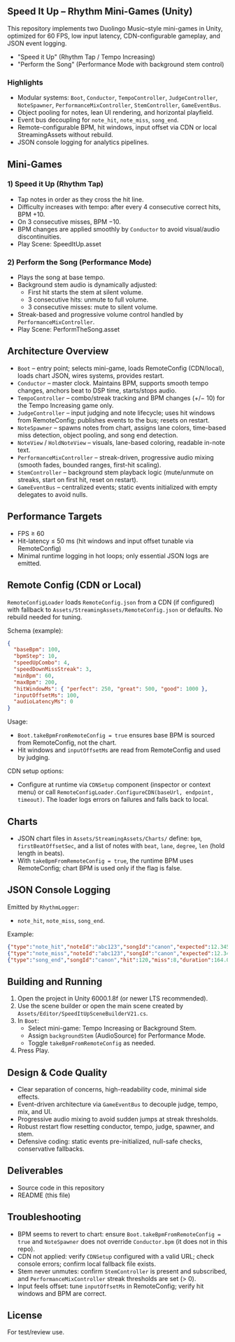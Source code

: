 ## Speed It Up – Rhythm Mini-Games (Unity)

This repository implements two Duolingo Music–style mini-games in Unity, optimized for 60 FPS, low input latency, CDN-configurable gameplay, and JSON event logging.

- "Speed it Up" (Rhythm Tap / Tempo Increasing)
- "Perform the Song" (Performance Mode with background stem control)

### Highlights
- Modular systems: `Boot`, `Conductor`, `TempoController`, `JudgeController`, `NoteSpawner`, `PerformanceMixController`, `StemController`, `GameEventBus`.
- Object pooling for notes, lean UI rendering, and horizontal playfield.
- Event bus decoupling for `note_hit`, `note_miss`, `song_end`.
- Remote-configurable BPM, hit windows, input offset via CDN or local StreamingAssets without rebuild.
- JSON console logging for analytics pipelines.


## Mini-Games

### 1) Speed it Up (Rhythm Tap)
- Tap notes in order as they cross the hit line.
- Difficulty increases with tempo: after every 4 consecutive correct hits, BPM +10.
- On 3 consecutive misses, BPM −10.
- BPM changes are applied smoothly by `Conductor` to avoid visual/audio discontinuities.
- Play Scene: SpeedItUp.asset

### 2) Perform the Song (Performance Mode)
- Plays the song at base tempo.
- Background stem audio is dynamically adjusted:
  - First hit starts the stem at silent volume.
  - 3 consecutive hits: unmute to full volume.
  - 3 consecutive misses: mute to silent volume.
- Streak-based and progressive volume control handled by `PerformanceMixController`.
- Play Scene: PerformTheSong.asset


## Architecture Overview

- `Boot` – entry point; selects mini-game, loads RemoteConfig (CDN/local), loads chart JSON, wires systems, provides restart.
- `Conductor` – master clock. Maintains BPM, supports smooth tempo changes, anchors beat to DSP time, starts/stops audio.
- `TempoController` – combo/streak tracking and BPM changes (+/− 10) for the Tempo Increasing game only.
- `JudgeController` – input judging and note lifecycle; uses hit windows from RemoteConfig; publishes events to the bus; resets on restart.
- `NoteSpawner` – spawns notes from chart, assigns lane colors, time-based miss detection, object pooling, and song end detection.
- `NoteView` / `HoldNoteView` – visuals, lane-based coloring, readable in-note text.
- `PerformanceMixController` – streak-driven, progressive audio mixing (smooth fades, bounded ranges, first-hit scaling).
- `StemController` – background stem playback logic (mute/unmute on streaks, start on first hit, reset on restart).
- `GameEventBus` – centralized events; static events initialized with empty delegates to avoid nulls.


## Performance Targets
- FPS ≥ 60
- Hit-latency ≤ 50 ms (hit windows and input offset tunable via RemoteConfig)
- Minimal runtime logging in hot loops; only essential JSON logs are emitted.


## Remote Config (CDN or Local)

`RemoteConfigLoader` loads `RemoteConfig.json` from a CDN (if configured) with fallback to `Assets/StreamingAssets/RemoteConfig.json` or defaults. No rebuild needed for tuning.

Schema (example):
```json
{
  "baseBpm": 100,
  "bpmStep": 10,
  "speedUpCombo": 4,
  "speedDownMissStreak": 3,
  "minBpm": 60,
  "maxBpm": 200,
  "hitWindowMs": { "perfect": 250, "great": 500, "good": 1000 },
  "inputOffsetMs": 100,
  "audioLatencyMs": 0
}
```

Usage:
- `Boot.takeBpmFromRemoteConfig = true` ensures base BPM is sourced from RemoteConfig, not the chart.
- Hit windows and `inputOffsetMs` are read from RemoteConfig and used by judging.

CDN setup options:
- Configure at runtime via `CDNSetup` component (inspector or context menu) or call `RemoteConfigLoader.ConfigureCDN(baseUrl, endpoint, timeout)`. The loader logs errors on failures and falls back to local.


## Charts

- JSON chart files in `Assets/StreamingAssets/Charts/` define: `bpm`, `firstBeatOffsetSec`, and a list of notes with `beat`, `lane`, `degree`, `len` (hold length in beats).
- With `takeBpmFromRemoteConfig = true`, the runtime BPM uses RemoteConfig; chart BPM is used only if the flag is false.


## JSON Console Logging

Emitted by `RhythmLogger`:
- `note_hit`, `note_miss`, `song_end`.

Example:
```json
{"type":"note_hit","noteId":"abc123","songId":"canon","expected":12.345,"input":12.360,"deltaMs":15.0}
{"type":"note_miss","noteId":"abc123","songId":"canon","expected":12.345,"input":12.500,"deltaMs":155.0}
{"type":"song_end","songId":"canon","hit":120,"miss":8,"duration":164.0}
```


## Building and Running

1) Open the project in Unity 6000.1.8f (or newer LTS recommended).
2) Use the scene builder or open the main scene created by `Assets/Editor/SpeedItUpSceneBuilderV21.cs`.
3) In `Boot`:
   - Select mini-game: Tempo Increasing or Background Stem.
   - Assign `backgroundStem` (AudioSource) for Performance Mode.
   - Toggle `takeBpmFromRemoteConfig` as needed.
4) Press Play.


## Design & Code Quality

- Clear separation of concerns, high-readability code, minimal side effects.
- Event-driven architecture via `GameEventBus` to decouple judge, tempo, mix, and UI.
- Progressive audio mixing to avoid sudden jumps at streak thresholds.
- Robust restart flow resetting conductor, tempo, judge, spawner, and stem.
- Defensive coding: static events pre-initialized, null-safe checks, conservative fallbacks.


## Deliverables

- Source code in this repository
- README (this file)


## Troubleshooting

- BPM seems to revert to chart: ensure `Boot.takeBpmFromRemoteConfig = true` and `NoteSpawner` does not override `Conductor.bpm` (it does not in this repo).
- CDN not applied: verify `CDNSetup` configured with a valid URL; check console errors; confirm local fallback file exists.
- Stem never unmutes: confirm `StemController` is present and subscribed, and `PerformanceMixController` streak thresholds are set (> 0).
- Input feels offset: tune `inputOffsetMs` in RemoteConfig; verify hit windows and BPM are correct.


## License

For test/review use.


